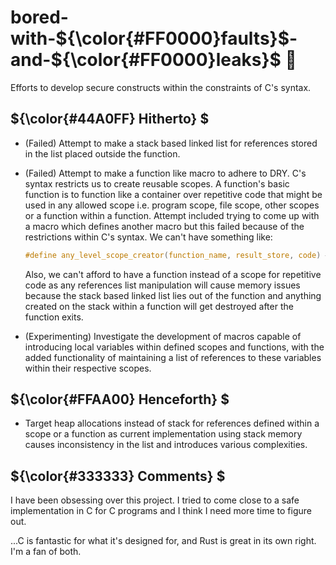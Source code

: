 # bored-with-${\color{#FF0000}faults}$-and-${\color{#FF0000}leaks}$ 🧱

Efforts to develop secure constructs within the constraints of C's syntax.

## ${\color{#44A0FF} Hitherto} $

- (Failed) Attempt to make a stack based linked list for references stored in the list placed outside the function.
- (Failed) Attempt to make a function like macro to adhere to DRY. C's syntax restricts us to create reusable scopes. A function's basic function is to function like a container over repetitive code that might be used in any allowed scope i.e. program scope, file scope, other scopes or a function within a function. Attempt included trying to come up with a macro which defines another macro but this failed because of the restrictions within C's syntax. We can't have something like:

    ```C
    #define any_level_scope_creator(function_name, result_store, code) #define function_name(result_store) { code }
    ```

    Also, we can't afford to have a function instead of a scope for repetitive code as any references list manipulation will cause memory issues because the stack based linked list lies out of the function and anything created on the stack within a function will get destroyed after the function exits.
- (Experimenting) Investigate the development of macros capable of introducing local variables within defined scopes and functions, with the added functionality of maintaining a list of references to these variables within their respective scopes.

## ${\color{#FFAA00} Henceforth} $

- Target heap allocations instead of stack for references defined within a scope or a function as current implementation using stack memory causes inconsistency in the list and introduces various complexities.

## ${\color{#333333} Comments} $

I have been obsessing over this project. I tried to come close to a safe implementation in C for C programs and I think I need more time to figure out.

...C is fantastic for what it's designed for, and Rust is great in its own right. I'm a fan of both.
